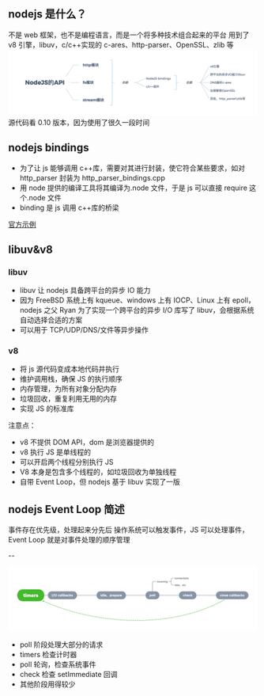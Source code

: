 ## nodejs 是什么？

不是 web 框架，也不是编程语言，而是一个将多种技术组合起来的平台
用到了 v8 引擎，libuv，c/c++实现的 c-ares、http-parser、OpenSSL、zlib 等
![NodeJS的API.png](./images/nodejs-API.png)
源代码看 0.10 版本，因为使用了很久一段时间

## nodejs bindings

- 为了让 js 能够调用 c++库，需要对其进行封装，使它符合某些要求，如对 http_parser 封装为 http_parser_bindings.cpp
- 用 node 提供的编译工具将其编译为.node 文件，于是 js 可以直接 require 这个.node 文件
- binding 是 js 调用 c++库的桥梁

[官方示例](http://nodejs.cn/api/addons.html#addons_function_arguments)

## libuv&v8

### libuv

- libuv 让 nodejs 具备跨平台的异步 IO 能力
- 因为 FreeBSD 系统上有 kqueue、windows 上有 IOCP、Linux 上有 epoll，nodejs 之父 Ryan 为了实现一个跨平台的异步 I/O 库写了 libuv，会根据系统自动选择合适的方案
- 可以用于 TCP/UDP/DNS/文件等异步操作

### v8

- 将 js 源代码变成本地代码并执行
- 维护调用栈，确保 JS 的执行顺序
- 内存管理，为所有对象分配内存
- 垃圾回收，重复利用无用的内存
- 实现 JS 的标准库

注意点：

- v8 不提供 DOM API，dom 是浏览器提供的
- v8 执行 JS 是单线程的
- 可以开启两个线程分别执行 JS
- V8 本身是包含多个线程的，如垃圾回收为单独线程
- 自带 Event Loop，但 nodejs 基于 libuv 实现了一版

## nodejs Event Loop 简述

事件存在优先级，处理起来分先后
操作系统可以触发事件，JS 可以处理事件，Event Loop 就是对事件处理的顺序管理

--

![timers.png](./images/event-loop.png)

- poll 阶段处理大部分的请求
- timers 检查计时器
- poll 轮询，检查系统事件
- check 检查 setImmediate 回调
- 其他阶段用得较少
